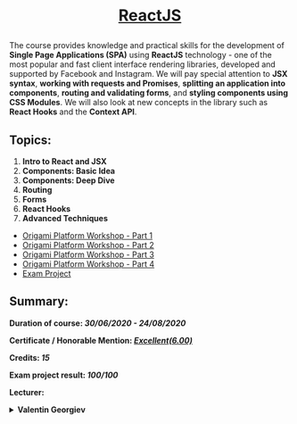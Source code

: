 # <a href="https://softuni.bg/trainings/3023/reactjs--june-2020" rel="ReactJS"><p align="center">ReactJS<p></a>

The course provides knowledge and practical skills for the development of **Single Page Applications (SPA)** using **ReactJS** technology - one of the most popular and fast client interface rendering libraries, developed and supported by Facebook and Instagram. We will pay special attention to **JSX syntax**, **working with requests and Promises**, **splitting an application into components**, **routing and validating forms**, and **styling components using CSS Modules**. We will also look at new concepts in the library such as **React Hooks** and the **Context API**.

## Topics:
1. **Intro to React and JSX**
2. **Components: Basic Idea**
3. **Components: Deep Dive**
4. **Routing**
5. **Forms**
6. **React Hooks**
7. **Advanced Techniques**
* [Origami Platform Workshop - Part 1](https://github.com/iPavelGeorgiev/SoftUni/tree/master/ReactJS/1.%20Origami%20Platform%20Workshop%20-%20Part%201)
* [Origami Platform Workshop - Part 2](https://github.com/iPavelGeorgiev/SoftUni/tree/master/ReactJS/2.%20Origami%20Platform%20Workshop%20-%20Part%202)
* [Origami Platform Workshop - Part 3](https://github.com/iPavelGeorgiev/SoftUni/tree/master/ReactJS/3.%20Origami%20Platform%20Workshop%20-%20Part%203)
* [Origami Platform Workshop - Part 4](https://github.com/iPavelGeorgiev/SoftUni/tree/master/ReactJS/4.%20Origami%20Platform%20Workshop%20-%20Part%204)
* [Exam Project](https://github.com/iPavelGeorgiev/restaurant-react-app/tree/master/client)

## Summary:

**Duration of course: _30/06/2020 - 24/08/2020_**

**Certificate / Honorable Mention: _[Еxcellent(6.00)](https://softuni.bg/certificates/details/105806/7ef864ee)_**

**Credits: _15_**

**Exam project result: _100/100_**

**Lecturer:**
<details>
<summary>
<b>Valentin Georgiev</b>
</summary>
<p>Valentin is a leading software engineer at NewsUK, building a new JS team from scratch. With extensive experience in the web and mobile worlds, working with brands such as Disney, Adidas, Reebok and currently working with The Times and The Sunday Times.</p>
<a href="https://www.linkedin.com/in/val-georgiev/?originalSubdomain=bg">@LinkedIn</a>
</details>